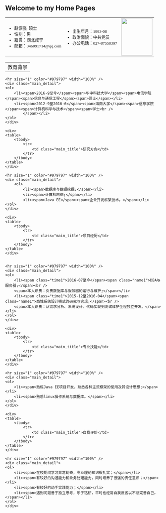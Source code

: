 ## Welcome to my Home Pages

<table class="basic_table" cellspacing="0" cellpadding="0" border="0" width="100%">
    <tbody>
        <tr style="font-size:10.0pt;font-family:宋体">
            <td class="basic_td1">
                <ul>
                    <li><span class="basic_name">赵恢强</span>&nbsp; <span>硕士<br />
                    </span></li>
                    <li><span>性别：男<br />
                    </span></li>
                    <li><span>籍贯：湖北咸宁<br />
                    </span></li>
                    <li><span>邮箱：346091714@qq.com<br />
                    </span></li>
                </ul>
            </td> 
            <td class="basic_td2">
                <ul>
                    <li><span>出生年月：1993-08</span></li>
                    <li><span>政治面貌：中共党员<br />
                    </span></li>
                    <li><span>办公电话：027-87558397</span></li>
                </ul>
            </td>
            <td style="text-align: right"><img src="https://cmis.csdc.info/upload/selfspace/zhaohq/image/20170421203713546.JPG" class="imgline" height="120" width="100" alt="" /></td>
        </tr>
    </tbody>
</table>

<div class="main_content">
    <div>
    <table>
        <tbody>
            <tr>
                <td class="main_title">教育背景</td>
            </tr>
        </tbody>
    </table>
    </div>

    <hr size="1" color="#979797" width="100%" />
    <div class="main_detail">
    <ol>
        <li><span>2016-9至今</span><span>华中科技大学</span><span>电信学院</span><span>信息与通信工程</span><span>硕士</span></li>
        <li><span>2012-9至2016-6</span><span>海南大学</span><span>信息学院</span><span>计算机科学与技术</span><span>学士<br />
            </span></li>
    </ol>
    </div>

    <div>
    <table>
        <tbody>
            <tr>
                <td class="main_title">研究方向</td>
            </tr>
        </tbody>
    </table>
    </div>

    <hr size="1" color="#979797" width="100%" />
    <div class="main_detail">
        <ol>
            <li><span>数据库与数据挖掘;</span></li>
            <li><span>计算机网络;</span></li>
            <li><span>Java EE</span><span>企业开发框架技术。</span></li>
    </ol>
    </div>

    <div>
    <table>
        <tbody>
            <tr>
                <td class="main_title">项目经历</td>
            </tr>
        </tbody>
    </table>
    </div>


    <hr size="1" color="#979797" width="100%" />
    <div class="main_detail">
    <ol>
        <li><span class="time1">2016-07至今</span><span class="name1">DBA与服务器;</span><br />
        <span>本人职责：负责数据库与服务器的运行与维护;</span></li>
        <li><span class="time1">2015-12至2016-04</span><span class="name1">商城系统设计模式的研究与实现;</span><br />
        <span>本人职责：从需求分析、系统设计、代码实现到测试维护全程独立开发。</span></li>
    </ol>
    </div>

    <div>
    <table>
        <tbody>
            <tr>
                <td class="main_title">专业技能</td>
            </tr>
        </tbody>
    </table>
    </div>

    <hr size="1" color="#979797" width="100%" />
    <div class="main_detail">
    <ol>
        <li><span>熟练Java EE项目开发，熟悉各种主流框架的使用及其设计思想;</span></li>
        <li><span>熟悉linux操作系统与数据库。</span></li>
    </ol>
    </div>

    <div>
    <table>
        <tbody>
            <tr>
                <td class="main_title">自我评价</td>
            </tr>
        </tbody>
    </table>
    </div>

    <hr size="1" color="#979797" width="100%" />
    <div class="main_detail">
    <ol>
        <li><span>在校期间学习非常勤奋，专业理论知识很扎实；</span></li>
        <li><span>有较好的沟通能力和业务处理能力，同时培养了很强的责任意识；</span></li>
        <li><span>有较好的动手实践能力；</span></li>
        <li><span>遇到问题善于独立思考，乐于钻研，平时也经常自我反省以不断完善自己。</span></li>
    </ol>
    </div>
</div>

